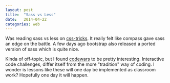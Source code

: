 ```yaml
---
layout: post
title:  "Sass vs Less"
date:   2014-04-22
categories: web
---
```


Was reading sass vs less on [css-tricks](http://css-tricks.com/sass-vs-less/). It really felt like compass gave sass an edge on the battle. A few days ago bootstrap also released a ported version of sass which is quite nice.


Kinda of off-topic, but I found [codewars](http://www.codewars.com/]) to be pretty interesting. Interactive code challenges, differ itself from the more "tradition" way of coding. I wonder is lessons like these will one day be implemented as classroom work? Hopefully one day it will happen.